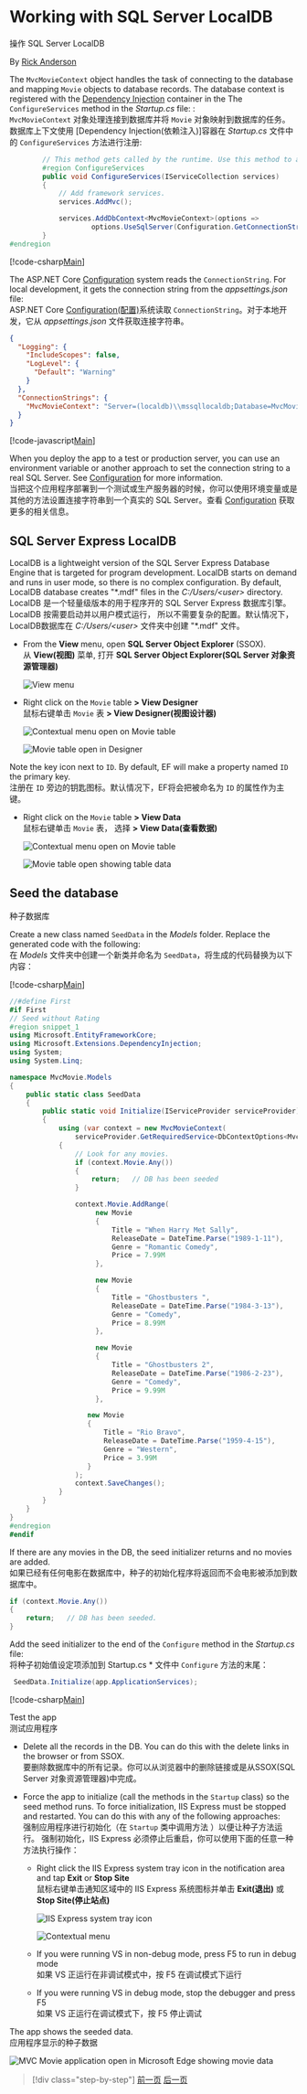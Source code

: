 
# Working with SQL Server LocalDB  
操作 SQL Server LocalDB

By [Rick Anderson](https://twitter.com/RickAndMSFT)

The `MvcMovieContext` object handles the task of connecting to the database and mapping `Movie` objects to database records. The database context is registered with the [Dependency Injection](xref:fundamentals/dependency-injection) container in the The  `ConfigureServices` method in the *Startup.cs* file:  :  
`MvcMovieContext` 对象处理连接到数据库并将 `Movie` 对象映射到数据库的任务。 数据库上下文使用 [Dependency Injection(依赖注入)]容器在 *Startup.cs* 文件中的 `ConfigureServices` 方法进行注册:  

```C#
        // This method gets called by the runtime. Use this method to add services to the container.
        #region ConfigureServices
        public void ConfigureServices(IServiceCollection services)
        {
            // Add framework services.
            services.AddMvc();

            services.AddDbContext<MvcMovieContext>(options =>
                    options.UseSqlServer(Configuration.GetConnectionString("MvcMovieContext")));
        }
#endregion
```

[!code-csharp[Main](../../tutorials/first-mvc-app/start-mvc/sample/MvcMovie/Startup.cs?name=ConfigureServices&highlight=6-7)]

The ASP.NET Core [Configuration](xref:fundamentals/configuration) system reads the `ConnectionString`. For local development, it gets the connection string from the *appsettings.json* file:  
ASP.NET Core [Configuration(配置)](xref:fundamentals/configuration)系统读取 `ConnectionString`。对于本地开发，它从 *appsettings.json* 文件获取连接字符串。

```JSON
{
  "Logging": {
    "IncludeScopes": false,
    "LogLevel": {
      "Default": "Warning"
    }
  },
  "ConnectionStrings": {
    "MvcMovieContext": "Server=(localdb)\\mssqllocaldb;Database=MvcMovieContext-20613a4b-deb5-4145-b6cc-a5fd19afda13;Trusted_Connection=True;MultipleActiveResultSets=true"
  }
}
```

[!code-javascript[Main](start-mvc/sample/MvcMovie/appsettings.json?highlight=2&range=8-10)]

When you deploy the app to a test or production server, you can use an environment variable or another approach to set the connection string to a real SQL Server. See [Configuration](xref:fundamentals/configuration) for more information.  
当把这个应用程序部署到一个测试或生产服务器的时候，你可以使用环境变量或是其他的方法设置连接字符串到一个真实的 SQL Server。查看 [Configuration](xref:fundamentals/configuration) 获取更多的相关信息。

## SQL Server Express LocalDB

LocalDB is a lightweight version of the SQL Server Express Database Engine that is targeted for program development. LocalDB starts on demand and runs in user mode, so there is no complex configuration. By default, LocalDB database creates "\*.mdf" files in the *C:/Users/\<user\>* directory.  
LocalDB 是一个轻量级版本的用于程序开的 SQL Server Express 数据库引擎。LocalDB 按需要启动并以用户模式运行， 所以不需要复杂的配置。默认情况下，LocalDB数据库在 *C:/Users/\<user\>* 文件夹中创建 "\*.mdf" 文件。

* From the **View** menu, open **SQL Server Object Explorer** (SSOX).  
从 **View(视图)** 菜单, 打开 **SQL Server Object Explorer(SQL Server 对象资源管理器)**

  ![View menu](working-with-sql/_static/ssox.png)

* Right click on the `Movie` table **> View Designer**  
鼠标右键单击 `Movie` 表 **> View Designer(视图设计器)** 

  ![Contextual menu open on Movie table](working-with-sql/_static/design.png)

  ![Movie table open in Designer](working-with-sql/_static/dv.png)

Note the key icon next to `ID`. By default, EF will make a property named `ID` the primary key.  
注册在 `ID` 旁边的钥匙图标。默认情况下，EF将会把被命名为 `ID` 的属性作为主键。

* Right click on the `Movie` table **> View Data**  
鼠标右键单击 `Movie` 表， 选择 **> View Data(查看数据)**

  ![Contextual menu open on Movie table](working-with-sql/_static/ssox2.png)

  ![Movie table open showing table data](working-with-sql/_static/vd22.png)

## Seed the database  
种子数据库

Create a new class named `SeedData` in the *Models* folder. Replace the generated code with the following:  
在 *Models* 文件夹中创建一个新类并命名为 `SeedData`，将生成的代码替换为以下内容：

[!code-csharp[Main](start-mvc/sample/MvcMovie/Models/SeedData.cs?name=snippet_1)]
```C#
//#define First
#if First
// Seed without Rating
#region snippet_1 
using Microsoft.EntityFrameworkCore;
using Microsoft.Extensions.DependencyInjection;
using System;
using System.Linq;

namespace MvcMovie.Models
{
    public static class SeedData
    {
        public static void Initialize(IServiceProvider serviceProvider)
        {
            using (var context = new MvcMovieContext(
                serviceProvider.GetRequiredService<DbContextOptions<MvcMovieContext>>()))
            {
                // Look for any movies.
                if (context.Movie.Any())
                {
                    return;   // DB has been seeded
                }

                context.Movie.AddRange(
                     new Movie
                     {
                         Title = "When Harry Met Sally",
                         ReleaseDate = DateTime.Parse("1989-1-11"),
                         Genre = "Romantic Comedy",
                         Price = 7.99M
                     },

                     new Movie
                     {
                         Title = "Ghostbusters ",
                         ReleaseDate = DateTime.Parse("1984-3-13"),
                         Genre = "Comedy",
                         Price = 8.99M
                     },

                     new Movie
                     {
                         Title = "Ghostbusters 2",
                         ReleaseDate = DateTime.Parse("1986-2-23"),
                         Genre = "Comedy",
                         Price = 9.99M
                     },

                   new Movie
                   {
                       Title = "Rio Bravo",
                       ReleaseDate = DateTime.Parse("1959-4-15"),
                       Genre = "Western",
                       Price = 3.99M
                   }
                );
                context.SaveChanges();
            }
        }
    }
}
#endregion
#endif
```
If there are any movies in the DB, the seed initializer returns and no movies are added.  
如果已经有任何电影在数据库中，种子的初始化程序将返回而不会电影被添加到数据库中。

```csharp
if (context.Movie.Any())
{
    return;   // DB has been seeded.
}
```

Add the seed initializer to the end of the `Configure` method in the *Startup.cs* file:  
将种子初始值设定项添加到 Startup.cs * 文件中 `Configure` 方法的末尾：
```C#
 SeedData.Initialize(app.ApplicationServices);
```
[!code-csharp[Main](start-mvc/sample/MvcMovie/Startup.cs?highlight=9&name=snippet_seed)]

Test the app  
测试应用程序

* Delete all the records in the DB. You can do this with the delete links in the browser or from SSOX.  
要删除数据库中的所有记录。你可以从浏览器中的删除链接或是从SSOX(SQL Server 对象资源管理器)中完成。 

* Force the app to initialize (call the methods in the `Startup` class) so the seed method runs. To force initialization, IIS Express must be stopped and restarted. You can do this with any of the following approaches:  
强制应用程序进行初始化（在 `Startup` 类中调用方法 ）以便让种子方法运行。 强制初始化，IIS Express 必须停止后重启，你可以使用下面的任意一种方法执行操作：

  * Right click the IIS Express system tray icon in the notification area and tap **Exit** or **Stop Site**  
  鼠标右键单击通知区域中的 IIS Express 系统图标并单击 **Exit(退出)** 或 **Stop Site(停止站点)** 
  

    ![IIS Express system tray icon](working-with-sql/_static/iisExIcon.png)

    ![Contextual menu](working-with-sql/_static/stopIIS.png)

   * If you were running VS in non-debug mode, press F5 to run in debug mode  
   如果 VS 正运行在非调试模式中，按 F5 在调试模式下运行
   
   * If you were running VS in debug mode, stop the debugger and press F5  
   如果 VS 正运行在调试模式下，按 F5 停止调试
   
The app shows the seeded data.  
应用程序显示的种子数据  

![MVC Movie application open in Microsoft Edge showing movie data](working-with-sql/_static/m55.png)

>[!div class="step-by-step"]
[前一页](adding-model.md)
[后一页](controller-methods-views.md)  
